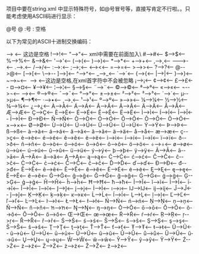 项目中要在string.xml 中显示特殊符号，如@号冒号等，直接写肯定不行啦。。只能考虑使用ASCII码进行显示：

@号 &#064;
:号 &#058;
空格 &#160;


以下为常见的ASCII十进制交换编码： 

&#032;--> <-- 这边是空格 
&#033;-->!<-- 
&#034;-->"<-- xml中需要在前面加入\ 
&#035;-->#<-- 
&#036;-->$<-- 
&#037;-->%<-- 
&#038;-->&<-- 
&#039;-->'<-- 
&#040;-->(<-- 
&#041;-->)<-- 
&#042;-->*<-- 
&#043;-->+<-- 
&#044;-->,<-- 
&#045;-->-<-- 
&#046;-->.<-- 
&#047;-->/<-- 
&#058;-->:<-- 
&#059;-->;<-- 
&#060;--><<-- 
&#061;-->=<-- 
&#062;-->><-- 
&#063;-->?<-- 
&#064;-->@<-- 
&#091;-->[<-- 
&#092;-->-- 
&#093;-->]<-- 
&#094;-->^<-- 
&#095;-->_<-- 
&#096;-->`<-- 
&#123;-->{<-- 
&#124;-->|<-- 
&#125;-->}<-- 
&#126;-->~<-- 
&#160;--> <--这边是空格,在xml首字符中不会被忽略 
&#161;-->¡<-- 
&#162;-->¢<-- 
&#163;-->£<-- 
&#164;-->¤<-- 
&#165;-->¥<-- 
&#166;-->¦<-- 
&#167;-->§<-- 
&#168;-->¨<-- 
&#169;-->©<-- 
&#170;-->ª<-- 
&#171;-->«<-- 
&#172;-->¬<-- 
&#173;-->­<-- 
&#174;-->®<-- 
&#175;-->¯<-- 
&#176;-->°<-- 
&#177;-->±<-- 
&#178;-->²<-- 
&#179;-->³<-- 
&#180;-->´<-- 
&#181;-->µ<-- 
&#182;-->¶<-- 
&#183;-->•<-- 
&#184;-->¸<-- 
&#185;-->¹<-- 
&#186;-->º<-- 
&#187;-->»<-- 
&#188;-->¼<-- 
&#189;-->½<-- 
&#190;-->¾<-- 
&#191;-->¿<-- 
&#192;-->À<-- 
&#193;-->Á<-- 
&#194;-->Â<-- 
&#195;-->Ã<-- 
&#196;-->Ä<-- 
&#197;-->Å<-- 
&#198;-->Æ<-- 
&#199;-->Ç<-- 
&#200;-->È<-- 
&#201;-->É<-- 
&#202;-->Ê<-- 
&#203;-->Ë<-- 
&#204;-->Ì<-- 
&#205;-->Í<-- 
&#206;-->Î<-- 
&#207;-->Ï<-- 
&#208;-->Ð<-- 
&#209;-->Ñ<-- 
&#210;-->Ò<-- 
&#211;-->Ó<-- 
&#212;-->Ô<-- 
&#213;-->Õ<-- 
&#214;-->Ö<-- 
&#215;-->×<-- 
&#216;-->Ø<-- 
&#217;-->Ù<-- 
&#218;-->Ú<-- 
&#219;-->Û<-- 
&#220;-->Ü<-- 
&#221;-->Ý<-- 
&#222;-->Þ<-- 
&#223;-->ß<-- 
&#224;-->à<-- 
&#225;-->á<-- 
&#226;-->â<-- 
&#227;-->ã<-- 
&#228;-->ä<-- 
&#229;-->å<-- 
&#230;-->æ<-- 
&#231;-->ç<-- 
&#232;-->è<-- 
&#233;-->é<-- 
&#234;-->ê<-- 
&#235;-->ë<-- 
&#236;-->ì<-- 
&#237;-->í<-- 
&#238;-->î<-- 
&#239;-->ï<-- 
&#240;-->ð<-- 
&#241;-->ñ<-- 
&#242;-->ò<-- 
&#243;-->ó<-- 
&#244;-->ô<-- 
&#245;-->õ<-- 
&#246;-->ö<-- 
&#247;-->÷<-- 
&#248;-->ø<-- 
&#249;-->ù<-- 
&#250;-->ú<-- 
&#251;-->û<-- 
&#252;-->ü<-- 
&#253;-->ý<-- 
&#254;-->þ<-- 
&#255;-->ÿ<-- 
&#256;-->Ā<-- 
&#257;-->ā<-- 
&#258;-->Ă<-- 
&#259;-->ă<-- 
&#260;-->Ą<-- 
&#261;-->ą<-- 
&#262;-->Ć<-- 
&#263;-->ć<-- 
&#264;-->Ĉ<-- 
&#265;-->ĉ<-- 
&#266;-->Ċ<-- 
&#267;-->ċ<-- 
&#268;-->Č<-- 
&#269;-->č<-- 
&#270;-->Ď<-- 
&#271;-->ď<-- 
&#272;-->Đ<-- 
&#273;-->đ<-- 
&#274;-->Ē<-- 
&#275;-->ē<-- 
&#276;-->Ĕ<-- 
&#277;-->ĕ<-- 
&#278;-->Ė<-- 
&#279;-->ė<-- 
&#280;-->Ę<-- 
&#281;-->ę<-- 
&#282;-->Ě<-- 
&#283;-->ě<-- 
&#284;-->Ĝ<-- 
&#285;-->ĝ<-- 
&#286;-->Ğ<-- 
&#287;-->ğ<-- 
&#288;-->Ġ<-- 
&#289;-->ġ<-- 
&#290;-->Ģ<-- 
&#291;-->ģ<-- 
&#292;-->Ĥ<-- 
&#293;-->ĥ<-- 
&#294;-->Ħ<-- 
&#295;-->ħ<-- 
&#296;-->Ĩ<-- 
&#297;-->ĩ<-- 
&#298;-->Ī<-- 
&#299;-->ī<-- 
&#300;-->Ĭ<-- 
&#301;-->ĭ<-- 
&#302;-->Į<-- 
&#303;-->į<-- 
&#304;-->İ<-- 
&#305;-->ı<-- 
&#306;-->Ĳ<-- 
&#307;-->ĳ<-- 
&#308;-->Ĵ<-- 
&#309;-->ĵ<-- 
&#310;-->Ķ<-- 
&#311;-->ķ<-- 
&#312;-->ĸ<-- 
&#313;-->Ĺ<-- 
&#314;-->ĺ<-- 
&#315;-->Ļ<-- 
&#316;-->ļ<-- 
&#317;-->Ľ<-- 
&#318;-->ľ<-- 
&#319;-->Ŀ<-- 
&#320;-->ŀ<-- 
&#321;-->Ł<-- 
&#322;-->ł<-- 
&#323;-->Ń<-- 
&#324;-->ń<-- 
&#325;-->Ņ<-- 
&#326;-->ņ<-- 
&#327;-->Ň<-- 
&#328;-->ň<-- 
&#329;-->ŉ<-- 
&#330;-->Ŋ<-- 
&#331;-->ŋ<-- 
&#332;-->Ō<-- 
&#333;-->ō<-- 
&#334;-->Ŏ<-- 
&#335;-->ŏ<-- 
&#336;-->Ő<-- 
&#337;-->ő<-- 
&#338;-->Œ<-- 
&#339;-->œ<-- 
&#340;-->Ŕ<-- 
&#341;-->ŕ<-- 
&#342;-->Ŗ<-- 
&#343;-->ŗ<-- 
&#344;-->Ř<-- 
&#345;-->ř<-- 
&#346;-->Ś<-- 
&#347;-->ś<-- 
&#348;-->Ŝ<-- 
&#349;-->ŝ<-- 
&#350;-->Ş<-- 
&#351;-->ş<-- 
&#352;-->Š<-- 
&#353;-->š<-- 
&#354;-->Ţ<-- 
&#355;-->ţ<-- 
&#356;-->Ť<-- 
&#357;-->ť<-- 
&#358;-->Ŧ<-- 
&#359;-->ŧ<-- 
&#360;-->Ũ<-- 
&#361;-->ũ<-- 
&#362;-->Ū<-- 
&#363;-->ū<-- 
&#364;-->Ŭ<-- 
&#365;-->ŭ<-- 
&#366;-->Ů<-- 
&#367;-->ů<-- 
&#368;-->Ű<-- 
&#369;-->ű<-- 
&#370;-->Ų<-- 
&#371;-->ų<-- 
&#372;-->Ŵ<-- 
&#373;-->ŵ<-- 
&#374;-->Ŷ<-- 
&#375;-->ŷ<-- 
&#376;-->Ÿ<-- 
&#377;-->Ź<-- 
&#378;-->ź<-- 
&#379;-->Ż<-- 
&#380;-->ż<-- 
&#381;-->Ž<-- 
&#382;-->ž<--